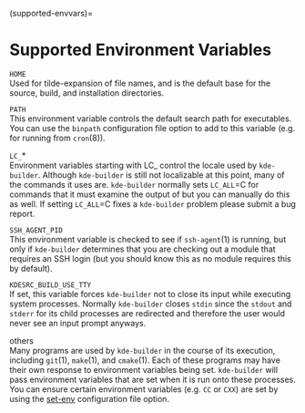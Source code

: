 (supported-envvars)=
# Supported Environment Variables

`HOME`  
Used for tilde-expansion of file names, and is the default base for the
source, build, and installation directories.

`PATH`  
This environment variable controls the default search path for
executables. You can use the `binpath` configuration file option to add
to this variable (e.g. for running from `cron`(8)).

`LC_`\*  
Environment variables starting with LC\_ control the locale used by
`kde-builder`. Although `kde-builder` is still not localizable at this
point, many of the commands it uses are. `kde-builder` normally sets
`LC_ALL`=C for commands that it must examine the output of but you can
manually do this as well. If setting `LC_ALL`=C fixes a `kde-builder`
problem please submit a bug report.

`SSH_AGENT_PID`  
This environment variable is checked to see if `ssh-agent`(1) is
running, but only if `kde-builder` determines that you are checking out
a module that requires an SSH login (but you should know this as no
module requires this by default).

`KDESRC_BUILD_USE_TTY`  
If set, this variable forces `kde-builder` not to close its input while
executing system processes. Normally `kde-builder` closes `stdin` since
the `stdout` and `stderr` for its child processes are redirected and
therefore the user would never see an input prompt anyways.

others  
Many programs are used by `kde-builder` in the course of its execution,
including `git`(1), `make`(1), and `cmake`(1). Each of these programs
may have their own response to environment variables being set.
`kde-builder` will pass environment variables that are set when it is
run onto these processes. You can ensure certain environment variables
(e.g. `CC` or `CXX`) are set by using the [set-env](#conf-set-env) configuration file
option.
